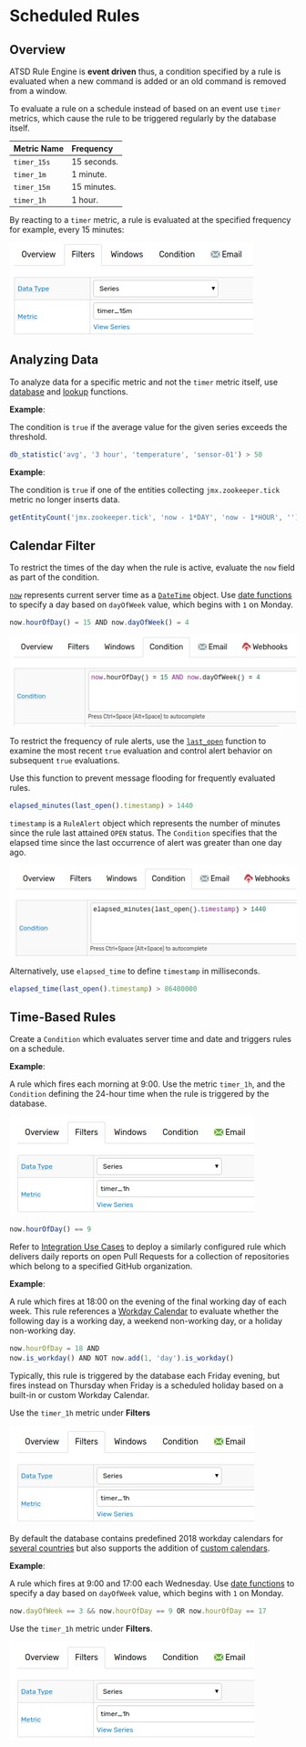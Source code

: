 # Scheduled Rules

## Overview

ATSD Rule Engine is **event driven** thus, a condition specified by a rule is evaluated when a new command is added or an old command is removed from a window.

To evaluate a rule on a schedule instead of based on an event use `timer` metrics, which cause the rule to be triggered regularly by the database itself.

**Metric Name** | **Frequency**
---|:---
`timer_15s` | 15 seconds.
`timer_1m` | 1 minute.
`timer_15m` | 15 minutes.
`timer_1h` | 1 hour.

By reacting to a `timer` metric, a rule is evaluated at the specified frequency for example, every 15 minutes:

![](./images/new-metric.png)

## Analyzing Data

To analyze data for a specific metric and not the `timer` metric itself, use [database](functions-series.md) and [lookup](functions-lookup.md) functions.

**Example**:

The condition is `true` if the average value for the given series exceeds the threshold.

```javascript
db_statistic('avg', '3 hour', 'temperature', 'sensor-01') > 50
```

**Example**:

The condition is `true` if one of the entities collecting `jmx.zookeeper.tick` metric no longer inserts data.

```javascript
getEntityCount('jmx.zookeeper.tick', 'now - 1*DAY', 'now - 1*HOUR', '') > 0
```

## Calendar Filter

To restrict the times of the day when the rule is active, evaluate the `now` field as part of the condition.

[`now`](window-fields.md#date-fields) represents current server time as a [`DateTime`](object-datetime.md) object. Use [date functions](./functions-date.md) to specify a day based on `dayOfWeek` value, which begins with `1` on Monday.

```javascript
now.hourOfDay() = 15 AND now.dayOfWeek() = 4
```

![](./images/now-condition-new.png)

To restrict the frequency of rule alerts, use the [`last_open`](./functions-alert-history.md#last-open) function to examine the most recent `true` evaluation and control alert behavior on subsequent `true` evaluations.

Use this function to prevent message flooding for frequently evaluated rules.

```javascript
elapsed_minutes(last_open().timestamp) > 1440
```

`timestamp` is a `RuleAlert` object which represents the number of minutes since the rule last attained `OPEN` status. The `Condition` specifies that the elapsed time since the last occurrence of alert was greater than one day ago.

![](./images/last-open.png)

Alternatively, use `elapsed_time` to define `timestamp` in milliseconds.

```javascript
elapsed_time(last_open().timestamp) > 86400000
```

## Time-Based Rules

Create a `Condition` which evaluates server time and date and triggers rules on a schedule.

**Example**:

A rule which fires each morning at 9:00. Use the metric `timer_1h`, and the `Condition` defining the 24-hour time when the rule is triggered by the database.

![](./images/timer-metric-example.png)

```javascript
now.hourOfDay() == 9
```

Refer to [Integration Use Cases](https://axibase.com/use-cases/integrations/github/pr-report.html) to deploy a similarly configured rule which delivers daily reports on open Pull Requests for a collection of repositories which belong to a specified GitHub organization.

**Example**:

A rule which fires at 18:00 on the evening of the final working day of each week. This rule references a [Workday Calendar](./workday-calendar.md) to evaluate whether the following day is a working day, a weekend non-working day, or a holiday non-working day.

```javascript
now.hourOfDay = 18 AND
now.is_workday() AND NOT now.add(1, 'day').is_workday()
```

Typically, this rule is triggered by the database each Friday evening, but fires instead on Thursday when Friday is a scheduled holiday based on a built-in or custom Workday Calendar.

Use the `timer_1h` metric under **Filters**

![](./images/timer-metric-example.png)

By default the database contains predefined 2018 workday calendars for [several countries](../workday-calendar.md#built-in-calendars) but also supports the addition of [custom calendars](./workday-calendar.md#custom-calendars).

**Example**:

A rule which fires at 9:00 and 17:00 each Wednesday. Use [date functions](./functions-date.md) to specify a day based on `dayOfWeek` value, which begins with `1` on Monday.

```javascript
now.dayOfWeek == 3 && now.hourOfDay == 9 OR now.hourOfDay == 17
```

Use the `timer_1h` metric under **Filters**.

![](./images/timer-metric-example.png)